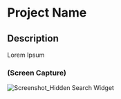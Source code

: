 # Project Name

## Description
Lorem Ipsum

### (Screen Capture)
![Screenshot_Hidden Search Widget](#)